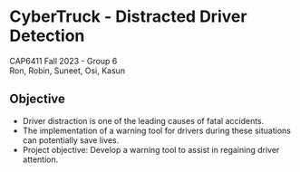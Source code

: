 
# CyberTruck - Distracted Driver Detection

CAP6411 Fall 2023 - Group 6   
Ron, Robin, Suneet, Osi, Kasun

## Objective

* Driver distraction is one of the leading causes of fatal accidents.
* The implementation of a warning tool for drivers during these situations can potentially save lives.
* Project objective: Develop a warning tool to assist in regaining driver attention.


